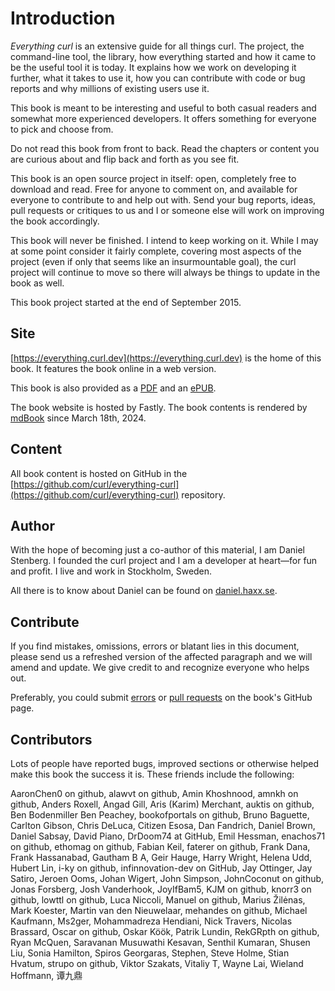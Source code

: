 # Introduction

*Everything curl* is an extensive guide for all things curl. The project, the
command-line tool, the library, how everything started and how it came to be
the useful tool it is today. It explains how we work on developing it further,
what it takes to use it, how you can contribute with code or bug reports and
why millions of existing users use it.

This book is meant to be interesting and useful to both casual readers and
somewhat more experienced developers. It offers something for everyone to pick
and choose from. 

Do not read this book from front to back. Read the chapters or content you are
curious about and flip back and forth as you see fit.

This book is an open source project in itself: open, completely free to
download and read. Free for anyone to comment on, and available for everyone
to contribute to and help out with. Send your bug reports, ideas, pull
requests or critiques to us and I or someone else will work on improving the
book accordingly.

This book will never be finished. I intend to keep working on it. While I may
at some point consider it fairly complete, covering most aspects of the
project (even if only that seems like an insurmountable goal), the curl
project will continue to move so there will always be things to update in the
book as well.

This book project started at the end of September 2015.

## Site

[https://everything.curl.dev](https://everything.curl.dev) is the home of this
book. It features the book online in a web version.

This book is also provided as a [PDF](https://daniel.haxx.se/everything-curl/everything-curl.pdf) and an [ePUB](https://daniel.haxx.se/everything-curl/everything-curl.epub).

The book website is hosted by Fastly. The book contents is rendered by
[mdBook](https://github.com/rust-lang/mdBook) since March 18th, 2024.

## Content

All book content is hosted on GitHub in the
[https://github.com/curl/everything-curl](https://github.com/curl/everything-curl)
repository.

## Author

With the hope of becoming just a co-author of this material, I am Daniel
Stenberg. I founded the curl project and I am a developer at heart—for fun and
profit. I live and work in Stockholm, Sweden.

All there is to know about Daniel can be found on [daniel.haxx.se](https://daniel.haxx.se/).

## Contribute

If you find mistakes, omissions, errors or blatant lies in this document,
please send us a refreshed version of the affected paragraph and we will amend
and update. We give credit to and recognize everyone who helps out.

Preferably, you could submit
[errors](https://github.com/curl/everything-curl/issues) or [pull
requests](https://github.com/curl/everything-curl/pulls) on the book's
GitHub page.

## Contributors

Lots of people have reported bugs, improved sections or otherwise helped
make this book the success it is. These friends include the following:

AaronChen0 on github,
alawvt on github,
Amin Khoshnood,
amnkh on github,
Anders Roxell,
Angad Gill,
Aris (Karim) Merchant,
auktis on github,
Ben Bodenmiller
Ben Peachey,
bookofportals on github,
Bruno Baguette,
Carlton Gibson,
Chris DeLuca,
Citizen Esosa,
Dan Fandrich,
Daniel Brown,
Daniel Sabsay,
David Piano,
DrDoom74 at GitHub,
Emil Hessman,
enachos71 on github,
ethomag on github,
Fabian Keil,
faterer on github,
Frank Dana,
Frank Hassanabad,
Gautham B A,
Geir Hauge,
Harry Wright,
Helena Udd,
Hubert Lin,
i-ky on github,
infinnovation-dev on GitHub,
Jay Ottinger,
Jay Satiro,
Jeroen Ooms,
Johan Wigert,
John Simpson,
JohnCoconut on github,
Jonas Forsberg,
Josh Vanderhook,
JoyIfBam5,
KJM on github,
knorr3 on github,
lowttl on github,
Luca Niccoli,
Manuel on github,
Marius Žilėnas,
Mark Koester,
Martin van den Nieuwelaar,
mehandes on github,
Michael Kaufmann,
Ms2ger,
Mohammadreza Hendiani,
Nick Travers,
Nicolas Brassard,
Oscar on github,
Oskar Köök,
Patrik Lundin,
RekGRpth on github,
Ryan McQuen,
Saravanan Musuwathi Kesavan,
Senthil Kumaran,
Shusen Liu,
Sonia Hamilton,
Spiros Georgaras,
Stephen,
Steve Holme,
Stian Hvatum,
strupo on github,
Viktor Szakats,
Vitaliy T,
Wayne Lai,
Wieland Hoffmann,
谭九鼎


